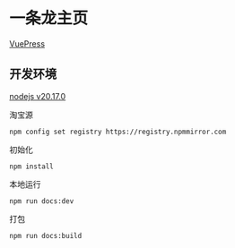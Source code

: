 # 一条龙主页

[VuePress](https://vuepress.vuejs.org/zh/)

## 开发环境

[nodejs v20.17.0](https://nodejs.org/dist/v20.17.0/node-v20.17.0-win-x64.zip)

淘宝源
```npm
npm config set registry https://registry.npmmirror.com
```

初始化
```npm
npm install
```

本地运行
```npm
npm run docs:dev
```

打包
```npm
npm run docs:build
```
